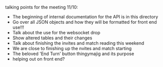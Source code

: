 talking points for the meeting 11/10:

- The beginning of internal documentation for the API is in this directory
- Go over all JSON objects and how they will be formatted for front end use!!!
- Talk about the use for the websocket drop
- Show altered tables and their changes
- Talk about finishing the invites and match reading this weekend
- We are close to finishing up the nvites and match starting
- The beloved 'End Turn' button thingymajig and its purpose
- helping out on front end?
